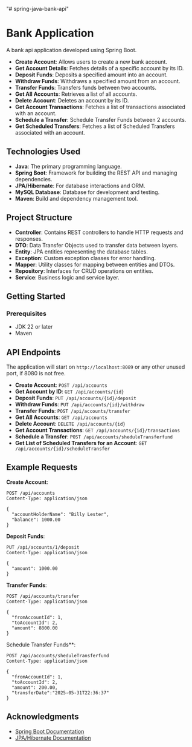"# spring-java-bank-api" 

# Bank Application

A  bank api application developed using Spring Boot.  

- **Create Account**: Allows users to create a new bank account.
- **Get Account Details**: Fetches details of a specific account by its ID.
- **Deposit Funds**: Deposits a specified amount into an account.
- **Withdraw Funds**: Withdraws a specified amount from an account.
- **Transfer Funds**: Transfers funds between two accounts.
- **Get All Accounts**: Retrieves a list of all accounts.
- **Delete Account**: Deletes an account by its ID.
- **Get Account Transactions**: Fetches a list of transactions associated with an account.
- **Schedule a Transfer**: Schedule Transfer Funds between 2 accounts.
- **Get  Scheduled Transfers**: Fetches a list of Scheduled Transfers associated with an account.

## Technologies Used

- **Java**: The primary programming language.
- **Spring Boot**: Framework for building the REST API and managing dependencies.
- **JPA/Hibernate**: For database interactions and ORM.
- **MySQL Database**: Database for development and testing.
- **Maven**: Build and dependency management tool.

## Project Structure

- **Controller**: Contains REST controllers to handle HTTP requests and responses.
- **DTO**: Data Transfer Objects used to transfer data between layers.
- **Entity**: JPA entities representing the database tables.
- **Exception**: Custom exception classes for error handling.
- **Mapper**: Utility classes for mapping between entities and DTOs.
- **Repository**: Interfaces for CRUD operations on entities.
- **Service**: Business logic and service layer.

## Getting Started

### Prerequisites

- JDK 22 or later
- Maven

## API Endpoints

The application will start on `http://localhost:8089` or any other unused port, if 8080 is not free.

- **Create Account**: `POST /api/accounts`
- **Get Account by ID**: `GET /api/accounts/{id}`
- **Deposit Funds**: `PUT /api/accounts/{id}/deposit`
- **Withdraw Funds**: `PUT /api/accounts/{id}/withdraw`
- **Transfer Funds**: `POST /api/accounts/transfer`
- **Get All Accounts**: `GET /api/accounts`
- **Delete Account**: `DELETE /api/accounts/{id}`
- **Get Account Transactions**: `GET /api/accounts/{id}/transactions`
- **Schedule a Transfer**: `POST /api/accounts/sheduleTransferfund`
- **Get List of Scheduled Transfers for an Account**: `GET /api/accounts/{id}/scheduleTransfer`



## Example Requests

**Create Account**:
```http
POST /api/accounts
Content-Type: application/json

{
  "accountHolderName": "Billy Lester",
  "balance": 1000.00
}
```

**Deposit Funds**:
```http
PUT /api/accounts/1/deposit
Content-Type: application/json

{
  "amount": 1000.00
}
```

**Transfer Funds**:
```http
POST /api/accounts/transfer
Content-Type: application/json

{
  "fromAccountId": 1,
  "toAccountId": 2,
  "amount": 8800.00
}
```

Schedule Transfer Funds**:
```http
POST /api/accounts/sheduleTransferfund
Content-Type: application/json

{
  "fromAccountId": 1,
  "toAccountId": 2,
  "amount": 200.00,
  "transferDate":"2025-05-31T22:36:37"
}
```


## Acknowledgments

- [Spring Boot Documentation](https://spring.io/projects/spring-boot)
- [JPA/Hibernate Documentation](https://hibernate.org/)

